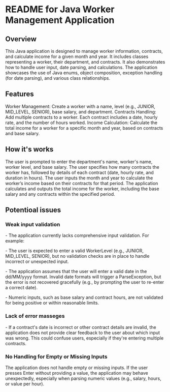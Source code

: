 <h1>README for Java Worker Management Application</h1>
<h2>Overview</h2>

<p>This Java application is designed to manage worker information, contracts, and calculate income for a given month and year. It includes classes representing a worker, their department, and contracts. It also demonstrates how to handle user input, date parsing, and calculations. The application showcases the use of Java enums, object composition, exception handling (for date parsing), and various class relationships.</p> 

<h2>Features</h2>
<p>Worker Management: Create a worker with a name, level (e.g., JUNIOR, MID_LEVEL, SENIOR), base salary, and department.
Contracts Handling: Add multiple contracts to a worker. Each contract includes a date, hourly rate, and the number of hours worked.
Income Calculation: Calculate the total income for a worker for a specific month and year, based on contracts and base salary.</p>

<h2>How it's works</h2>
<p>The user is prompted to enter the department's name, worker's name, worker level, and base salary.
The user specifies how many contracts the worker has, followed by details of each contract (date, hourly rate, and duration in hours).
The user inputs the month and year to calculate the worker’s income based on their contracts for that period.
The application calculates and outputs the total income for the worker, including the base salary and any contracts within the specified period.</p>

<h2>Potentioal issues</h2>
<h3>Weak input validation</h3>
<p>-  The application currently lacks comprehensive input validation. For example:</p>
<p>-  The user is expected to enter a valid WorkerLevel (e.g., JUNIOR, MID_LEVEL, SENIOR), but no validation checks are in place to handle incorrect or unexpected input.</p>
<p>-  The application assumes that the user will enter a valid date in the dd/MM/yyyy format. Invalid date formats will trigger a ParseException, but the error is not recovered gracefully (e.g., by prompting the user to re-enter a correct date).</p>
<p>-  Numeric inputs, such as base salary and contract hours, are not validated for being positive or within reasonable limits.</p>

<h3>Lack of error masseges</h3>
<p>-  If a contract's date is incorrect or other contract details are invalid, the application does not provide clear feedback to the user about which input was wrong. This could confuse users, especially if they're entering multiple contracts.</p>
<p></p>

<h3>No Handling for Empty or Missing Inputs</h3>
<p>The application does not handle empty or missing inputs. If the user presses Enter without providing a value, the application may behave unexpectedly, especially when parsing numeric values (e.g., salary, hours, or value per hour).</p>
